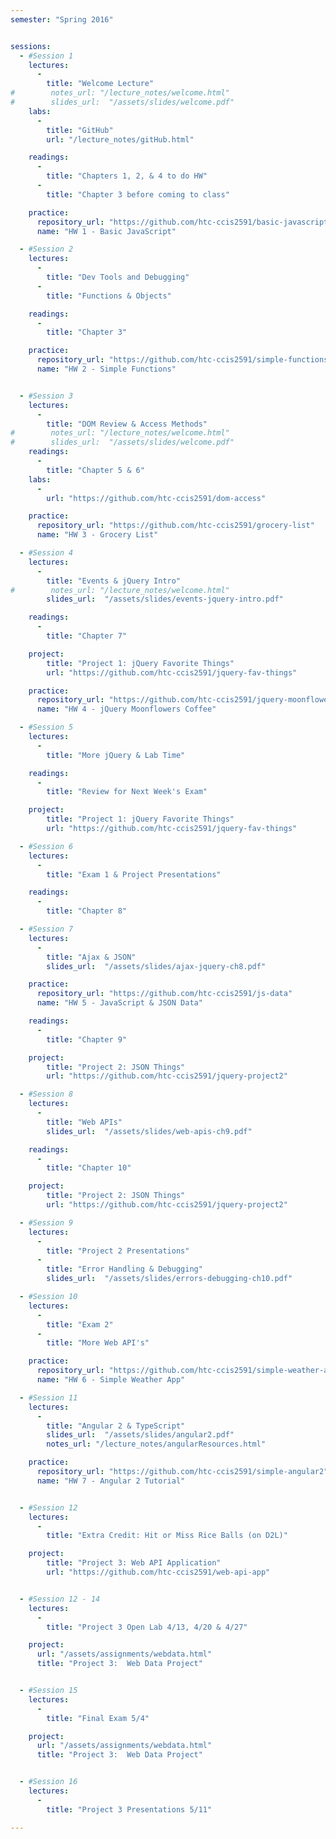 ```yaml
---
semester: "Spring 2016"


sessions:
  - #Session 1
    lectures:
      -
        title: "Welcome Lecture"
#        notes_url: "/lecture_notes/welcome.html"
#        slides_url:  "/assets/slides/welcome.pdf"
    labs:
      -
        title: "GitHub"
        url: "/lecture_notes/gitHub.html"

    readings:
      -
        title: "Chapters 1, 2, & 4 to do HW"
      -
        title: "Chapter 3 before coming to class"

    practice:
      repository_url: "https://github.com/htc-ccis2591/basic-javascript"
      name: "HW 1 - Basic JavaScript"

  - #Session 2
    lectures:
      -
        title: "Dev Tools and Debugging"
      -
        title: "Functions & Objects"

    readings:
      -
        title: "Chapter 3"

    practice:
      repository_url: "https://github.com/htc-ccis2591/simple-functions"
      name: "HW 2 - Simple Functions"


  - #Session 3
    lectures:
      -
        title: "DOM Review & Access Methods"
#        notes_url: "/lecture_notes/welcome.html"
#        slides_url:  "/assets/slides/welcome.pdf"
    readings:
      -
        title: "Chapter 5 & 6"
    labs:
      -
        url: "https://github.com/htc-ccis2591/dom-access"

    practice:
      repository_url: "https://github.com/htc-ccis2591/grocery-list"
      name: "HW 3 - Grocery List"

  - #Session 4
    lectures:
      -
        title: "Events & jQuery Intro"
#        notes_url: "/lecture_notes/welcome.html"
        slides_url:  "/assets/slides/events-jquery-intro.pdf"

    readings:
      -
        title: "Chapter 7"

    project:
        title: "Project 1: jQuery Favorite Things"
        url: "https://github.com/htc-ccis2591/jquery-fav-things"

    practice:
      repository_url: "https://github.com/htc-ccis2591/jquery-moonflowers"
      name: "HW 4 - jQuery Moonflowers Coffee"

  - #Session 5
    lectures:
      -
        title: "More jQuery & Lab Time"

    readings:
      -
        title: "Review for Next Week's Exam"

    project:
        title: "Project 1: jQuery Favorite Things"
        url: "https://github.com/htc-ccis2591/jquery-fav-things"

  - #Session 6
    lectures:
      -
        title: "Exam 1 & Project Presentations"

    readings:
      -
        title: "Chapter 8"

  - #Session 7
    lectures:
      -
        title: "Ajax & JSON"
        slides_url:  "/assets/slides/ajax-jquery-ch8.pdf"

    practice:
      repository_url: "https://github.com/htc-ccis2591/js-data"
      name: "HW 5 - JavaScript & JSON Data"

    readings:
      -
        title: "Chapter 9"

    project:
        title: "Project 2: JSON Things"
        url: "https://github.com/htc-ccis2591/jquery-project2"

  - #Session 8
    lectures:
      -
        title: "Web APIs"
        slides_url:  "/assets/slides/web-apis-ch9.pdf"

    readings:
      -
        title: "Chapter 10"

    project:
        title: "Project 2: JSON Things"
        url: "https://github.com/htc-ccis2591/jquery-project2"

  - #Session 9
    lectures:
      -
        title: "Project 2 Presentations"
      -
        title: "Error Handling & Debugging"
        slides_url:  "/assets/slides/errors-debugging-ch10.pdf"

  - #Session 10
    lectures:
      -
        title: "Exam 2"
      -
        title: "More Web API's"

    practice:
      repository_url: "https://github.com/htc-ccis2591/simple-weather-app"
      name: "HW 6 - Simple Weather App"

  - #Session 11
    lectures:
      -
        title: "Angular 2 & TypeScript"
        slides_url:  "/assets/slides/angular2.pdf"
        notes_url: "/lecture_notes/angularResources.html"

    practice:
      repository_url: "https://github.com/htc-ccis2591/simple-angular2"
      name: "HW 7 - Angular 2 Tutorial"


  - #Session 12
    lectures:
      -
        title: "Extra Credit: Hit or Miss Rice Balls (on D2L)"

    project:
        title: "Project 3: Web API Application"
        url: "https://github.com/htc-ccis2591/web-api-app"


  - #Session 12 - 14
    lectures:
      -
        title: "Project 3 Open Lab 4/13, 4/20 & 4/27"

    project:
      url: "/assets/assignments/webdata.html"
      title: "Project 3:  Web Data Project"


  - #Session 15
    lectures:
      -
        title: "Final Exam 5/4"

    project:
      url: "/assets/assignments/webdata.html"
      title: "Project 3:  Web Data Project"


  - #Session 16
    lectures:
      -
        title: "Project 3 Presentations 5/11"

---
```

